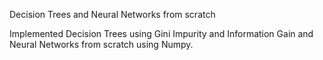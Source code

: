 ﻿Decision Trees and Neural Networks from scratch

Implemented Decision Trees using Gini Impurity and Information Gain and Neural Networks from scratch using Numpy.
